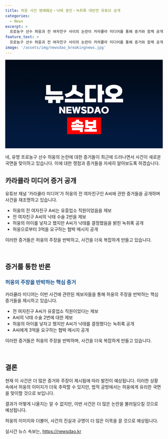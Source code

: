 ```yaml
---
title: 허웅 사건 명예훼손‧낙태 증언‧녹취록 대반전 유튜브 공개
categories:
  - News
excerpt: >
  프로농구 선수 허웅과 전 여자친구 사이의 논란이 카라큘라 미디어를 통해 증거와 함께 공개되면서 재조명되었다. 허웅은 전 여자친구를 경찰에 고소했고, 카라큘라 측은 그의 주장을 반박하는 증거를 제시했다. 채널은 전 여자친구가 유흥업소 직원이었던 것, 낙태 수술을 여러 차례 한 사실, 그리고 협박 메시지 등을 공개했다. 이에 따른 법적 공방은 허웅에게 유리한 국면을 제공할 것으로 보인다. 노출된 증거들은 허웅의 이미지에 영향을 미칠 것으로 보이지만, 사건 결과와는 별개로 허웅의 이미지는 이미 훼손되었다.
feature_text: >
  프로농구 선수 허웅과 전 여자친구 사이의 논란이 카라큘라 미디어를 통해 증거와 함께 공개되면서 재조명되었다. 허웅은 전 여자친구를 경찰에 고소했고, 카라큘라 측은 그의 주장을 반박하는 증거를 제시했다. 채널은 전 여자친구가 유흥업소 직원이었던 것, 낙태 수술을 여러 차례 한 사실, 그리고 협박 메시지 등을 공개했다. 이에 따른 법적 공방은 허웅에게 유리한 국면을 제공할 것으로 보인다. 노출된 증거들은 허웅의 이미지에 영향을 미칠 것으로 보이지만, 사건 결과와는 별개로 허웅의 이미지는 이미 훼손되었다.
image: '/assets/img/newsdao_breakingnews.jpg'
---
```


<p><img src="/assets/img/newsdao_breakingnews.jpg" alt="ontimetimes 속보" /></p>

<p>네, 유명 프로농구 선수 허웅의 논란에 대한 증거들이 최근에 드러나면서 사건이 새로운 국면을 맞이하고 있습니다. 이에 대한 쟁점과 증거들을 자세히 알아보도록 하겠습니다.</p>

<h2 data-ke-size="size26">카라큘라 미디어 증거 공개</h2>

<p>유튜브 채널 '카라큘라 미디어'가 허웅의 전 여자친구인 A씨에 관한 증거들을 공개하며 사건을 재조명하고 있습니다.</p>

<ul>
  <li>허웅의 전 여자친구 A씨는 유흥업소 직원이었음을 제보</li>
  <li>전 여자친구 A씨의 낙태 수술 2번을 제보</li>
  <li>허웅의 아이를 낳자고 했지만 A씨가 낙태를 결정했음을 밝힌 녹취록 공개</li>
  <li>허웅으로부터 3억을 요구하는 협박 메시지 공개</li>
</ul>

<p>이러한 증거들은 허웅의 주장을 반박하고, 사건을 더욱 복잡하게 만들고 있습니다.</p>

<p data-ke-size="size16">&nbsp;</p>

<h2 data-ke-size="size26">증거를 통한 반론</h2>

<h3><b><span style="color: #1a5490;">허웅의 주장을 반박하는 핵심 증거</span></b></h3>

<p>카라큘라 미디어는 이번 사건에 관련된 제보자들을 통해 허웅의 주장을 반박하는 핵심 증거들을 제시하고 있습니다.</p>

<ul>
  <li>전 여자친구 A씨가 유흥업소 직원이었다는 제보</li>
  <li>A씨의 낙태 수술 2번에 대한 제보</li>
  <li>허웅의 아이를 낳자고 했지만 A씨가 낙태를 결정했다는 녹취록 공개</li>
  <li>A씨에게 3억을 요구하는 협박 메시지 공개</li>
</ul>

<p>이러한 증거들은 허웅의 주장을 반박하며, 사건을 더욱 복잡하게 만들고 있습니다.</p>

<p data-ke-size="size16">&nbsp;</p>

<h2 data-ke-size="size26">결론</h2>

<p>현재 이 사건은 더 많은 증거와 주장이 제시됨에 따라 발전이 예상됩니다. 이러한 상황 속에서 허웅의 이미지가 더욱 추락할 수 있지만, 법적 공방에서는 허웅에게 유리한 국면을 맞이할 것으로 보입니다.</p>

<p>결과가 어떻게 나올지는 알 수 없지만, 이번 사건은 더 많은 논란을 불러일으킬 것으로 예상됩니다.</p>

<p>허웅의 이미지와 더불어, 사건의 진실과 규명이 더 많은 이목을 끌 것으로 예상됩니다.</p>
실시간 뉴스 속보는, <a href="https://newsdao.kr" rel="dofollow">https://newsdao.kr</a>


